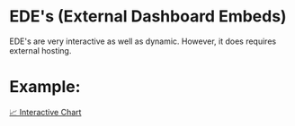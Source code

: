 # EDE's (External Dashboard Embeds)
EDE's are very interactive as well as dynamic.
However, it does requires external hosting.
# Example:
[📈 Interactive Chart](https://observablehq.com/@your-chart)
